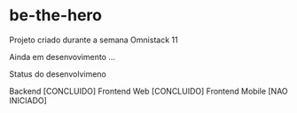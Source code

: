 # be-the-hero
Projeto criado durante a semana Omnistack 11

Ainda em desenvovimento ...

Status do desenvolvimeno

Backend [CONCLUIDO]
Frontend Web [CONCLUIDO]
Frontend Mobile [NAO INICIADO]
